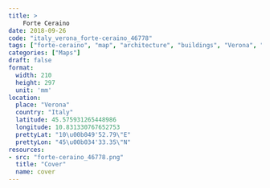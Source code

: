 ```yaml
---
title: > 
    Forte Ceraino
date: 2018-09-26
code: "italy_verona_forte-ceraino_46778"
tags: ["forte-ceraino", "map", "architecture", "buildings", "Verona", "Italy"]
categories: ["Maps"]
draft: false
format:
  width: 210
  height: 297
  unit: 'mm'
location:
  place: "Verona"
  country: "Italy"
  latitude: 45.575931265448986
  longitude: 10.831330767652753
  prettyLat: "10\u00b049'52.79\"E"
  prettyLon: "45\u00b034'33.35\"N"
resources:
- src: "forte-ceraino_46778.png"
  title: "Cover"
  name: cover
---
```

